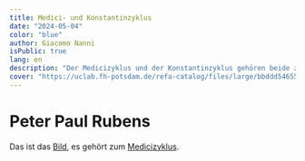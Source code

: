 ```yaml
---
title: Medici- und Konstantinzyklus
date: "2024-05-04"
color: "blue"
author: Giacomo Nanni
isPublic: true
lang: en
description: "Der Medicizyklus und der Konstantinzyklus gehören beide zu Peter Paul Ruben Werken. Im Aufsatz von Wolfgang Brassat GESCHICHTSKONSTRUKTIONEN IM WIDERSTREIT behandelt er diese und zeigt ihre inhaltlichen Gemeinsamkeiten auf."
cover: "https://uclab.fh-potsdam.de/refa-catalog/files/large/bbddd54655955eb994e2db8dfc57ef9c85c2cb18.jpg"
---
```

# Peter Paul Rubens
Das ist das [Bild](item/68149), es gehört zum [Medicizyklus](item-set/68151).

